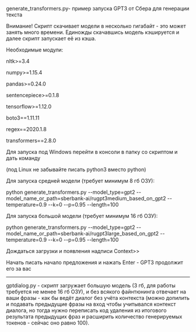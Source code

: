 generate_transformers.py- пример запуска GPT3 от Сбера для генерации текста

Внимание! Скрипт скачивает модели в несколько гигабайт - это может занять много времени. Единожды скачавшись модель кэшируется и далее скрипт запускает её из кэша.

Необходимые модули:

nltk>=3.4

numpy>=1.15.4

pandas>=0.24.0

sentencepiece>=0.1.8

tensorflow>=1.12.0

boto3==1.11.11

regex==2020.1.8

transformers==2.8.0

Для запуска под Windows перейти в консоли в папку со скриптом и дать команду

(под Linux не забывайте писать python3 вместо python)

Для запуска средней модели (требует минимум 8 гб ОЗУ):

python generate_transformers.py --model_type=gpt2 --model_name_or_path=sberbank-ai/rugpt3medium_based_on_gpt2 --temperature=0.9 --k=0 --p=0.95 --length=100

Для запуска большой модели (требует минимум 16 гб ОЗУ):

python generate_transformers.py --model_type=gpt2 --model_name_or_path=sberbank-ai/rugpt3large_based_on_gpt2 --temperature=0.9 --k=0 --p=0.95 --length=100


Дождаться загрузки и появления надписи Context>>

Начать писать начало предложения и нажать Enter - GPT3 продолжит его за вас


---------------------

gptdialog.py - скрипт загружает большую модель (3 гб, для работы требуется не менее 16 гб ОЗУ), и без всякого файнтюнинга отвечает на ваши фразы - как бы ведёт диалог без учёта контекста (можно допилить и подавать предыдущие фразы на вход чтобы учитывался контекст диалога, но тогда нужно переписать код удаления из итогового результата предыдущих фраз и расширить количество генерируемых токенов - сейчас оно равно 100).
